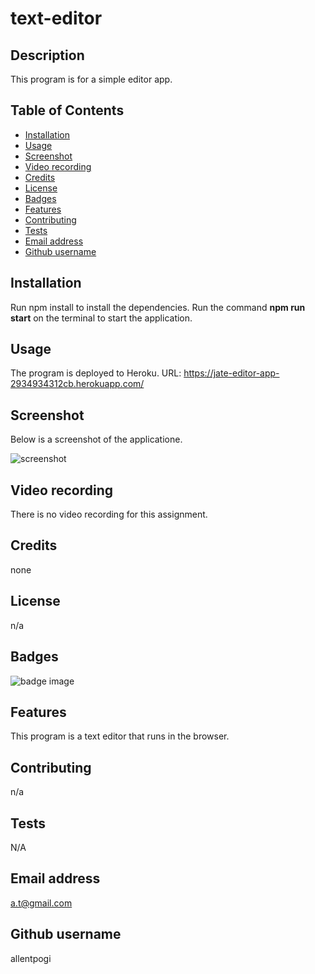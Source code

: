 # text-editor

## Description

This program is for a simple editor app.

## Table of Contents
- [Installation](#installation)
- [Usage](#usage)
- [Screenshot](#screenshot)
- [Video recording](#video-recording)
- [Credits](#credits)
- [License](#license)
- [Badges](#badges)
- [Features](#features)
- [Contributing](#contributing)
- [Tests](#tests)
- [Email address](#email-address)
- [Github username](#github-username)

## Installation
Run npm install to install the dependencies.
Run the command **npm run start** on the terminal to start the application.

## Usage
The program is deployed to Heroku.
URL: https://jate-editor-app-2934934312cb.herokuapp.com/

## Screenshot

Below is a screenshot of the applicatione.

![screenshot](../Assets/00-demo.gif)


## Video recording

There is no video recording for this assignment.


## Credits
none

## License
n/a

## Badges
![badge image](https://img.shields.io/github/languages/top/lernantino/badmath)

## Features
This program is a text editor that runs in the browser.

## Contributing
n/a

## Tests
N/A

## Email address
a.t@gmail.com

## Github username
allentpogi